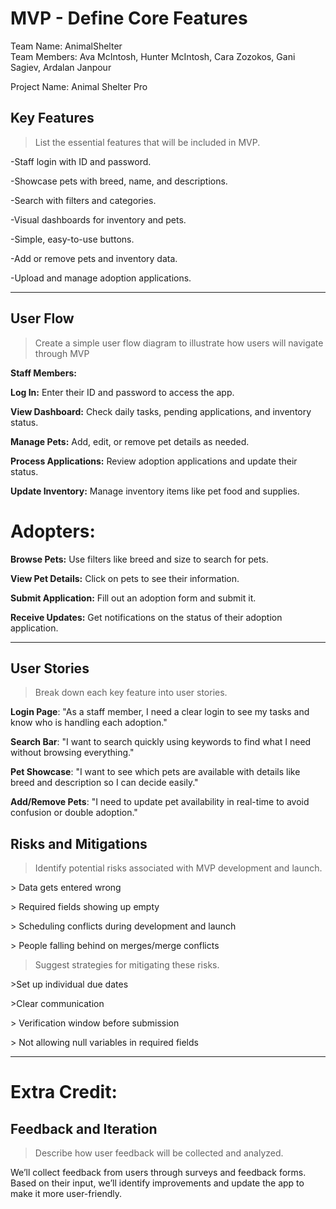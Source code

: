 # MVP \- Define Core Features

Team Name:  AnimalShelter  
Team Members: Ava McIntosh, Hunter McIntosh, Cara Zozokos, Gani Sagiev, Ardalan Janpour

Project Name: Animal Shelter Pro

## Key Features

> List the essential features that will be included in MVP.  

-Staff login with ID and password.

-Showcase pets with breed, name, and descriptions.

-Search with filters and categories.

-Visual dashboards for inventory and pets.

-Simple, easy-to-use buttons.

-Add or remove pets and inventory data.

-Upload and manage adoption applications.

***

## User Flow

> Create a simple user flow diagram to illustrate how users will navigate through MVP

**Staff Members:**

**Log In:** Enter their ID and password to access the app.

**View Dashboard:** Check daily tasks, pending applications, and inventory status.

**Manage Pets:** Add, edit, or remove pet details as needed.

**Process Applications:** Review adoption applications and update their status.

**Update Inventory:** Manage inventory items like pet food and supplies.

# Adopters:

**Browse Pets:** Use filters like breed and size to search for pets.

**View Pet Details:** Click on pets to see their information.

**Submit Application:** Fill out an adoption form and submit it.

**Receive Updates:** Get notifications on the status of their adoption application.


 ***

## User Stories

> Break down each key feature into user stories.

**Login Page**: "As a staff member, I need a clear login to see my tasks and know who is handling each adoption."

**Search Bar**: "I want to search quickly using keywords to find what I need without browsing everything."

**Pet Showcase**: "I want to see which pets are available with details like breed and description so I can decide easily."

**Add/Remove Pets**: "I need to update pet availability in real-time to avoid confusion or double adoption."


## Risks and Mitigations

> Identify potential risks associated with MVP development and launch.

  \> Data gets entered wrong  
  
  \> Required fields showing up empty 
  
  \> Scheduling conflicts during development and launch  
  
  \> People falling behind on merges/merge conflicts  


> Suggest strategies for mitigating these risks.

  \>Set up individual due dates

  \>Clear communication

  \> Verification window before submission

  \> Not allowing null variables in required fields

*** 

# Extra Credit:

## Feedback and Iteration

> Describe how user feedback will be collected and analyzed.
> 
We’ll collect feedback from users through surveys and feedback forms. Based on their input, we’ll identify improvements and update the app to make it more user-friendly.
